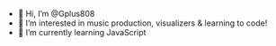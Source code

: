 - 👋 Hi, I’m @Gplus808
- 👀 I’m interested in music production, visualizers & learning to code!
- 🌱 I’m currently learning JavaScript

<!---
Gplus808/Gplus808 is a ✨ special ✨ repository because its `README.md` (this file) appears on your GitHub profile.
You can click the Preview link to take a look at your changes.
--->
